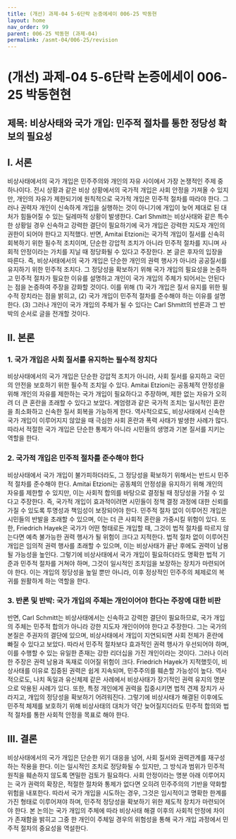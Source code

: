 ```yaml
---
title: (개선) 과제-04 5-6단락 논증에세이 006-25 박동현
layout: home
nav_order: 99
parent: 006-25 박동현 (과제-04)
permalink: /asmt-04/006-25/revision
---
```


# (개선) 과제-04 5-6단락 논증에세이 006-25 박동현현 

## 제목: 비상사태와 국가 개입: 민주적 절차를 통한 정당성 확보의 필요성

## I. 서론

비상사태에서의 국가 개입은 민주주의와 개인의 자유 사이에서 가장 논쟁적인 주제 중 하나이다. 전시 상황과 같은 비상 상황에서의 국가적 개입은 사회 안정을 가져올 수 있지만, 개인의 자유가 제한되기에 원칙적으로 국가적 개입은 민주적 절차를 따라야 한다. 그러나 권력자 개인이 신속하게 개입을 실행하는 것이 아니기에 개입이 늦어 제대로 된 대처가 힘들어질 수 있는 딜레마적 상황이 발생한다. Carl Shmitt는 비상사태와 같은 특수한 상황일 경우 신속하고 강력한 결단이 필요하기에 국가 개입은 강력한 지도자 개인의 권한이 되어야 한다고 지적했다. 반면, Amitai Etzioni는 국가적 개입이 질서를 신속히 회복하기 위한 필수적 조치이며, 단순한 강압적 조치가 아니라 민주적 절차를 지니며 사회적 안정이라는 가치를 지닐 때 정당화될 수 있다고 주장한다. 본 글은 후자의 입장을 따른다. 즉, 비상사태에서의 국가 개입은 단순한 개인의 권력 행사가 아니라 공공질서를 유지하기 위한 민주적 조치다. 그 정당성을 확보하기 위해 국가 개입의 필요성을 논증하고 민주적 절차가 필요한 이유를 설명하고 개인이 국가 개입의 주체가 되어서는 안된다는 점을 논증하여 주장을 강화할 것이다. 이를 위해 (1) 국가 개입은 질서 유지를 위한 필수적 장치라는 점을 밝히고, (2) 국가 개입이 민주적 절차를 준수해야 하는 이유를 설명한다. (3) 그러나 개인이 국가 개입의 주체가 될 수 있다는 Carl Shmitt의 반론과 그 반박의 순서로 글을 전개할 것이다.

## II. 본론

### 1. 국가 개입은 사회 질서를 유지하는 필수적 장치다

비상사태에서의 국가 개입은 단순한 강압적 조치가 아니라, 사회 질서를 유지하고 국민의 안전을 보호하기 위한 필수적 조치일 수 있다. Amitai Etzioni는 공동체적 안정성을 위해 개인의 자유를 제한하는 국가 개입이 필요하다고 주장하며, 제한 없는 자유가 오히려 더 큰 혼란을 초래할 수 있다고 보았다. 계엄령과 같은 국가적 조치는 일시적인 혼란을 최소화하고 신속한 질서 회복을 가능하게 한다. 역사적으로도, 비상사태에서 신속한 국가 개입이 이루어지지 않았을 때 극심한 사회 혼란과 폭력 사태가 발생한 사례가 많다. 따라서 적절한 국가 개입은 단순한 통제가 아니라 시민들의 생명과 기본 질서를 지키는 역할을 한다.

### 2. 국가적 개입은 민주적 절차를 준수해야 한다

비상사태에서 국가 개입이 불가피하더라도, 그 정당성을 확보하기 위해서는 반드시 민주적 절차를 준수해야 한다. Amitai Etzioni는 공동체의 안정성을 유지하기 위해 개인의 자유를 제한할 수 있지만, 이는 사회적 합의를 바탕으로 결정될 때 정당성을 가질 수 있다고 주장한다. 즉, 국가적 개입이 효과적이려면 시민들이 정책 결정 과정에 대한 신뢰를 가질 수 있도록 투명성과 책임성이 보장되어야 한다. 민주적 절차 없이 이루어진 개입은 시민들의 반발을 초래할 수 있으며, 이는 더 큰 사회적 혼란을 가중시킬 위험이 있다. 또한, Friedrich Hayek은 국가가 어떤 형태로든 개입할 때, 그것이 법적 절차를 따르지 않는다면 예측 불가능한 권력 행사가 될 위험이 크다고 지적한다. 법적 절차 없이 이루어진 개입은 임의적 권력 행사를 초래할 수 있으며, 이는 비상사태가 끝난 후에도 권력이 남용될 가능성을 높인다. 그렇기에 비상사태에서 국가 개입이 필요하더라도 명확한 법적 기준과 민주적 절차를 거쳐야 하며, 그것이 일시적인 조치임을 보장하는 장치가 마련되어야 한다. 이는 개입의 정당성을 높일 뿐만 아니라, 이후 정상적인 민주주의 체제로의 복귀를 원활하게 하는 역할을 한다.

### 3. 반론 및 반박: 국가 개입의 주체는 개인이어야 한다는 주장에 대한 비판

반면, Carl Schmitt는 비상사태에서는 신속하고 강력한 결단이 필요하므로, 국가 개입의 주체는 민주적 합의가 아니라 강한 지도자 개인이어야 한다고 주장한다. 그는 국가의 본질은 주권자의 결단에 있으며, 비상사태에서 개입이 지연되되면 사회 전체가 혼란에 빠질 수 있다고 보았다. 따라서 민주적 절차보다 효과적인 권력 행사가 우선되어야 하며, 이를 수행할 수 있는 유일한 존재는 강한 리더십을 가진 개인이라는 것이다. 그러나 이러한 주장은 권력 남용과 독재로 이어질 위험이 크다. Friedrich Hayek가 지적했듯이, 비상사태를 이유로 집중된 권력은 쉽게 지속되며, 민주주의를 훼손할 가능성이 높다. 역사적으로도, 나치 독일과 유신체제 같은 사례에서 비상사태가 장기적인 권력 유지의 명분으로 악용된 사례가 있다. 또한, 특정 개인에게 권력을 집중시키면 법적 견제 장치가 사라지고, 개입의 정당성을 확보하기 어려워진다. 그렇기에 비상사태가 해결된 이후에도 민주적 체제를 보호하기 위해 비상사태의 대처가 약간 늦어질지더라도 민주적 합의와 법적 절차를 통한 사회적 안정을 목표로 해야 한다.

## III. 결론

비상사태에서의 국가 개입은 단순한 위기 대응을 넘어, 사회 질서와 권력관계를 재구성하는 작용을 한다. 이는 일시적인 조치로 정당화될 수 있지만, 그 방식과 범위가 민주적 원칙을 훼손하지 않도록 면밀한 검토가 필요하다. 사회 안정이라는 명분 아래 이루어지는 국가 권력의 확장은, 적절한 절차와 통제가 없다면 오히려 민주주의의 기반을 약화할 위험을 내포한다. 따라서 국가 개입을 시도하는 경우, 그것은 임시적이고 명확한 한계를 가진 형태로 이루어져야 하며, 민주적 정당성을 확보하기 위한 제도적 장치가 마련되어야 한다. 본 논의는 국가 개입의 주체에 따라 비상사태 해결 이후의 사회적 안정에 차이가 존재함을 밝히고 그중 한 개인이 주체일 경우의 위험성을 통해 국가 개입 과정에서 민주적 절차의 중요성을 역설한다.
